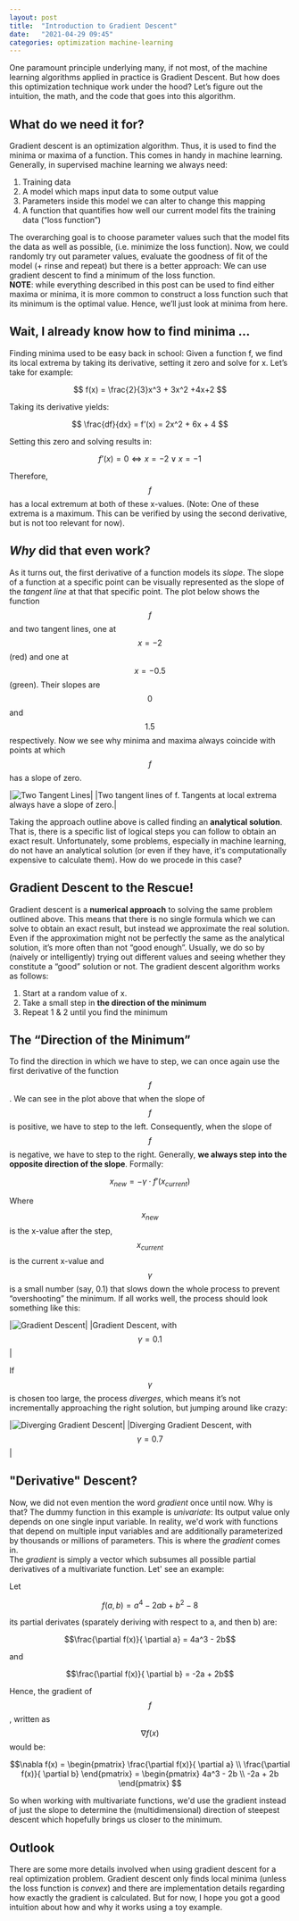 ```yaml
---
layout: post
title:  "Introduction to Gradient Descent"
date:   "2021-04-29 09:45"
categories: optimization machine-learning
---
```


One paramount principle underlying many, if not most, of the machine learning algorithms applied in practice is Gradient Descent. But how does this optimization technique work under the hood? Let’s figure out the intuition, the math, and the code that goes into this algorithm.

## What do we need it for?
Gradient descent is an optimization algorithm. Thus, it is used to find the minima or maxima of a function. This comes in handy in machine learning. Generally, in supervised machine learning we always need:
1. Training data
2. A model which maps input data to some output value 
3. Parameters inside this model we can alter to change this mapping
4. A function that quantifies how well our current model fits the training data (“loss function”)  

The overarching goal is to choose parameter values such that the model fits the data as well as possible, (i.e. minimize the loss function). Now, we could randomly try out parameter values, evaluate the goodness of fit of the model (+ rinse and repeat) but there is a better approach: We can use gradient descent to find a minimum of the loss function.  
**NOTE**: while everything described in this post can be used to find either maxima or minima, it is more common to construct a loss function such that its minimum is the optimal value. Hence, we’ll just look at minima from here.

## Wait, I already know how to find minima …
Finding minima used to be easy back in school: Given a function f, we find its local extrema by taking its derivative, setting it zero and solve for x. Let’s take for example:  

$$ 
f(x) = \frac{2}{3}x^3 + 3x^2 +4x+2
$$  

Taking its derivative yields:  

$$ \frac{df}{dx} = f’(x) = 2x^2 + 6x + 4 $$  

Setting this zero and solving results in:  

$$ f’(x)=0 \Leftrightarrow x = -2 \vee x=-1$$  


Therefore, $$f$$ has a local extremum at both of these x-values. (Note: One of these extrema is a maximum. This can be verified by using the second derivative, but is not too relevant for now).  

## *Why* did that even work? 
As it turns out, the first derivative of a function models its *slope*. The slope of a function at a specific point can be visually represented as the slope of the *tangent line* at that that specific point. The plot below shows the function $$f$$ and two tangent lines, one at $$x=-2$$ (red) and one at $$x=-0.5$$ (green). Their slopes are $$0$$ and $$1.5$$ respectively. Now we see why minima and maxima always coincide with points at which $$f$$ has a slope of zero.

|![Two Tangent Lines](/assets/images/gradient-descent/two_tangents.png)|
|Two tangent lines of f. Tangents at local extrema always have a slope of zero.|

Taking the approach outline above is called finding an **analytical solution**. That is, there is a specific list of logical steps you can follow to obtain an exact result. Unfortunately, some problems, especially in machine learning, do not have an analytical solution (or even if they have, it's computationally expensive to calculate them). How do we procede in this case?


## Gradient Descent to the Rescue!
Gradient descent is a **numerical approach** to solving the same problem outlined above. This means that there is no single formula which we can solve to obtain an exact result, but instead we approximate the real solution. Even if the approximation might not be perfectly the same as the analytical solution, it’s more often than not “good enough”. Usually, we do so by (naively or intelligently) trying out different values and seeing whether they constitute a “good” solution or not.
The gradient descent algorithm works as follows:
1.	Start at a random value of x.
2.	Take a small step in **the direction of the minimum**
3.	Repeat 1 & 2 until you find the minimum

## The “Direction of the Minimum”
To find the direction in which we have to step, we can once again use the first derivative of the function $$f$$. We can see in the plot above that when the slope of $$f$$ is positive, we have to step to the left. Consequently, when the slope of $$f$$ is negative, we have to step to the right. Generally, **we always step into the opposite direction of the slope**. Formally:  

$$x_{new} = - \gamma \cdot f’(x_{current})$$

Where $$ x_{new}$$ is the x-value after the step, $$ x_{current}$$ is the current x-value and $$\gamma$$ is a small number (say, 0.1) that slows down the whole process to prevent “overshooting” the minimum. If all works well, the process should look something like this:

|![Gradient Descent](/assets/images/gradient-descent/gradient_descent.gif)|
|Gradient Descent, with $$\gamma = 0.1$$|

If $$\gamma$$ is chosen too large, the process *diverges*, which means it’s not incrementally approaching the right solution, but jumping around like crazy:

|![Diverging Gradient Descent](/assets/images/gradient-descent/diverging_gradient_descent.gif)|
|Diverging Gradient Descent, with $$\gamma = 0.7$$|

## "Derivative" Descent?
Now, we did not even mention the word *gradient* once until now. Why is that? The dummy function in this example is *univariate*: Its output value only depends on one single input variable. In reality, we'd work with functions that depend on multiple input variables and are additionally parameterized by thousands or millions of parameters. This is where the *gradient* comes in.  
The *gradient* is simply a vector which subsumes all possible partial derivatives of a multivariate function. Let' see an example:

Let 

$$f(a, b) = a^4 - 2ab + b^2 - 8$$

its partial derivates (sparately deriving with respect to a, and then b) are:

$$\frac{\partial f(x)}{ \partial a} = 4a^3 - 2b$$

and

$$\frac{\partial f(x)}{ \partial b} = -2a + 2b$$

Hence, the gradient of $$f$$, written as $$\nabla f(x)$$ would be:

$$\nabla f(x) 
= \begin{pmatrix} \frac{\partial f(x)}{ \partial a} \\ \frac{\partial f(x)}{ \partial b} \end{pmatrix} 
= \begin{pmatrix} 4a^3 - 2b \\ -2a + 2b \end{pmatrix} $$


So when working with multivariate functions, we'd use the gradient instead of just the slope to determine the (multidimensional) direction of steepest descent which hopefully brings us closer to the minimum.

## Outlook
There are some more details involved when using gradient descent for a real optimization problem. Gradient descent only finds local minima (unless the loss function is *convex*) and there are implementation details regarding how exactly the gradient is calculated. But for now, I hope you got a good intuition about how and why it works using a toy example.

